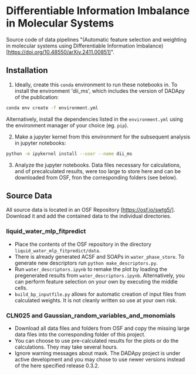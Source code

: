 # Differentiable Information Imbalance in Molecular Systems
Source code of data pipelines "(Automatic feature selection and weighting in molecular systems using Differentiable Information Imbalance)[https://doi.org/10.48550/arXiv.2411.00851]".

## Installation

1) Ideally, create this `conda` environment to run these notebooks in. To install the environment 'dii_ms', which includes the version of DADApy of the publication:
```bash
conda env create -f environment.yml
```
Alternatively, install the dependencies listed in the `environment.yml` using the environment manager of your choice (eg. `pip`).

2) Make a jupyter kernel from this environment for the subsequent analysis in jupyter notebooks:
```bash
python -m ipykernel install --user --name dii_ms
```

3) Analyze the jupyter notebooks. Data files necessary for calculations, and of precalculated results, were too large to store here and can be downloaded from OSF, fron the corresponding folders (see below).


## Source Data
All source data is located in an OSF Repository [https://osf.io/swtg5/].
Download it and add the contained data to the individual directories.

### liquid_water_mlp_fitpredict
- Place the contents of the OSF repository in the directory `liquid_water_mlp_fitpredict/data`.
- There is already generated ACSF and SOAPs in `water_phase_store`.
    To generate new descriptors run `python make_descriptors.py`.
- Run `water_descriptors.ipynb` to remake the plot by loading the pregenerated results from `water_descriptors.ipynb`.
    Alternatively, you can perform feature selection on your own by executing the middle cells.
- `build_bp_inputfile.py` allows for automatic creation of input files from calculated weights.
    It is not cleanly written so use at your own risk.

### CLN025 and Gaussian_random_variables_and_monomials
- Download all data files and folders from OSF and copy the missing large data files into the corresponding folder of this project.
- You can choose to use pre-calculated results for the plots or do the calculations. They may take several hours.
- Ignore warning messages about maxk. The DADApy project is under active development and you may chose to use newer versions instead of the here specified release 0.3.2.



